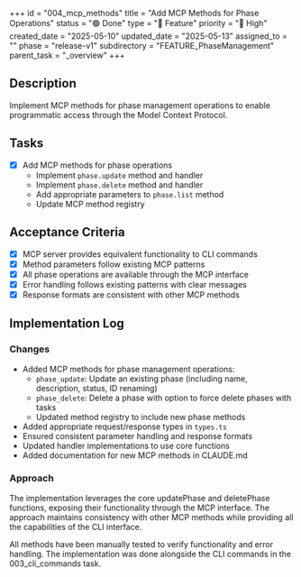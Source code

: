 +++
id = "004_mcp_methods"
title = "Add MCP Methods for Phase Operations"
status = "🟢 Done"
type = "🌟 Feature"
priority = "🔼 High"
created_date = "2025-05-10"
updated_date = "2025-05-13"
assigned_to = ""
phase = "release-v1"
subdirectory = "FEATURE_PhaseManagement"
parent_task = "_overview"
+++

## Description

Implement MCP methods for phase management operations to enable programmatic access through the Model Context Protocol.

## Tasks

- [x] Add MCP methods for phase operations
  - Implement `phase.update` method and handler
  - Implement `phase.delete` method and handler
  - Add appropriate parameters to `phase.list` method
  - Update MCP method registry

## Acceptance Criteria

- [x] MCP server provides equivalent functionality to CLI commands
- [x] Method parameters follow existing MCP patterns
- [x] All phase operations are available through the MCP interface
- [x] Error handling follows existing patterns with clear messages
- [x] Response formats are consistent with other MCP methods

## Implementation Log

### Changes

- Added MCP methods for phase management operations:
  - `phase_update`: Update an existing phase (including name, description, status, ID renaming)
  - `phase_delete`: Delete a phase with option to force delete phases with tasks
  - Updated method registry to include new phase methods
- Added appropriate request/response types in `types.ts`
- Ensured consistent parameter handling and response formats
- Updated handler implementations to use core functions
- Added documentation for new MCP methods in CLAUDE.md

### Approach

The implementation leverages the core updatePhase and deletePhase functions, exposing their functionality through the MCP interface. The approach maintains consistency with other MCP methods while providing all the capabilities of the CLI interface.

All methods have been manually tested to verify functionality and error handling. The implementation was done alongside the CLI commands in the 003_cli_commands task.
